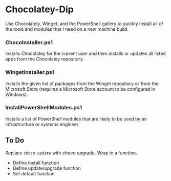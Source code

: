 # Chocolatey-Dip
Use Chocolately, Winget, and the PowerShell gallery to quickly install all of the tools and modules that I need on a new machine build.

### ChocoInstaller.ps1
Installs Chocolatey for the current user and then installs or updates all listed apps from the Chocolatey repository.  

### WingetInstaller.ps1
Installs the given list of packages from the Winget repository or from the Microsoft Store (requires a Microsoft Store account to be configured in Windows).  

### InstallPowerShellModules.ps1
Installs a list of PowerShell modules that are likely to be used by an infrastructure or systems engineer.

## To Do
Replace `choco update` with choco upgrade.
Wrap in a function.
 - Define install function
 - Define update/upgrade function
 - Set default function
